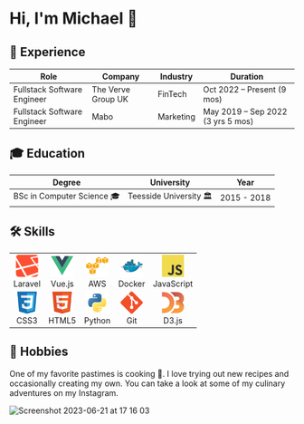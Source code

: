 # Hi, I'm Michael 👋 
## 💼 Experience 

| Role                      | Company               | Industry | Duration              |
|---------------------------|-----------------------|----------|-----------------------|
| Fullstack Software Engineer | The Verve Group UK | FinTech | Oct 2022 – Present (9 mos) |
| Fullstack Software Engineer | Mabo | Marketing | May 2019 – Sep 2022 (3 yrs 5 mos) |

## 🎓 Education 

| Degree                    | University            | Year      |
|---------------------------|-----------------------|-----------|
| BSc in Computer Science 🎓 | Teesside University 🏛️ | 2015 - 2018 |


## 🛠️ Skills 

<table>
  <tr>
      <td align="center">
         <img src="https://raw.githubusercontent.com/devicons/devicon/master/icons/laravel/laravel-plain.svg" alt="Laravel" width="40" height="40"/>
         <br>Laravel
      </td>
      <td align="center">
         <img src="https://raw.githubusercontent.com/devicons/devicon/master/icons/vuejs/vuejs-original.svg" alt="Vue.js" width="40" height="40"/>
         <br>Vue.js
      </td>
      <td align="center">
         <img src="https://raw.githubusercontent.com/devicons/devicon/master/icons/amazonwebservices/amazonwebservices-original.svg" alt="AWS" width="40" height="40"/>
         <br>AWS
      </td>
      <td align="center">
         <img src="https://raw.githubusercontent.com/devicons/devicon/master/icons/docker/docker-original.svg" alt="Docker" width="40" height="40"/>
         <br>Docker
      </td>
      <td align="center">
         <img src="https://raw.githubusercontent.com/devicons/devicon/master/icons/javascript/javascript-original.svg" alt="JavaScript" width="40" height="40"/>
         <br>JavaScript
      </td>
   </tr>
   <tr>
      <td align="center">
         <img src="https://raw.githubusercontent.com/devicons/devicon/master/icons/css3/css3-original.svg" alt="CSS3" width="40" height="40"/>
         <br>CSS3
      </td>
      <td align="center">
         <img src="https://raw.githubusercontent.com/devicons/devicon/master/icons/html5/html5-original.svg" alt="HTML5" width="40" height="40"/>
         <br>HTML5
      </td>
      <td align="center">
         <img src="https://raw.githubusercontent.com/devicons/devicon/master/icons/python/python-original.svg" alt="Python" width="40" height="40"/>
         <br>Python
      </td>
      <td align="center">
         <img src="https://raw.githubusercontent.com/devicons/devicon/master/icons/git/git-original.svg" alt="Git" width="40" height="40"/>
         <br>Git
      </td>
      <td align="center">
         <img src="https://raw.githubusercontent.com/devicons/devicon/master/icons/d3js/d3js-original.svg" alt="D3.js" width="40" height="40"/>
         <br>D3.js
      </td>
   </tr>
</table>

## 🍳 Hobbies 

One of my favorite pastimes is cooking 🥘. I love trying out new recipes and occasionally creating my own. You can take a look at some of my culinary adventures on my Instagram.

<img width="466" alt="Screenshot 2023-06-21 at 17 16 03" src="https://github.com/michaelbarley/michaelbarley/assets/50404794/26fee7ed-6f51-4b4d-b87f-9942660462ff">




